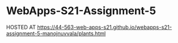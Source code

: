 # WebApps-S21-Assignment-5

HOSTED AT https://44-563-web-apps-s21.github.io/webapps-s21-assignment-5-manojnuvvala/plants.html
